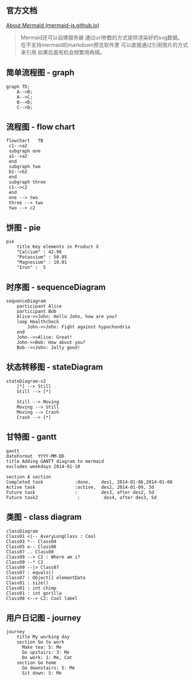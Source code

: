 ## 官方文档

[About Mermaid (mermaid-js.github.io)](https://mermaid-js.github.io/mermaid/#/README)
>Mermaid还可以自建服务器 通过url参数的方式提供渲染好的svg数据。  
在不支持mermaid的markdown预览软件里 可以直接通过引用图片的方式来引用
如果后面有机会频繁用再搞。

## 简单流程图 - graph

```mermaid
graph TD;  
    A-->B;  
    A-->C;  
    B-->D;  
    C-->D;
```

## 流程图 - flow chart

```mermaid
flowchart   TB
 c1-->a2
 subgraph one
 a1-->a2
 end
 subgraph two
 b1-->b2
 end
 subgraph three
 c1-->c2
 end
 one --> two
 three --> two
 two --> c2
```

## 饼图 - pie

```mermaid
pie
    title Key elements in Product X
    "Calcium" : 42.96
    "Potassium" : 50.05
    "Magnesium" : 10.01
    "Iron" :  5
```

## 时序图 - sequenceDiagram

```mermaid
sequenceDiagram  
    participant Alice  
    participant Bob  
    Alice->>John: Hello John, how are you?  
    loop Healthcheck  
        John->>John: Fight against hypochondria  
    end  
    John-->>Alice: Great!  
    John->>Bob: How about you?  
    Bob-->>John: Jolly good!
```

## 状态转移图 - stateDiagram

```
stateDiagram-v2
    [*] --> Still
    Still --> [*]

    Still --> Moving
    Moving --> Still
    Moving --> Crash
    Crash --> [*]
```

## 甘特图 - gantt

```mermaid
gantt  
dateFormat  YYYY-MM-DD  
title Adding GANTT diagram to mermaid  
excludes weekdays 2014-01-10  
  
section A section  
Completed task            :done,    des1, 2014-01-06,2014-01-08  
Active task               :active,  des2, 2014-01-09, 3d  
Future task               :         des3, after des2, 5d  
Future task2               :         des4, after des3, 5d
```

## 类图 - class diagram

```mermaid
classDiagram  
Class01 <|-- AveryLongClass : Cool  
Class03 *-- Class04  
Class05 o-- Class06  
Class07 .. Class08  
Class09 --> C2 : Where am i?  
Class09 --* C3  
Class09 --|> Class07  
Class07 : equals()  
Class07 : Object[] elementData  
Class01 : size()  
Class01 : int chimp  
Class01 : int gorilla  
Class08 <--> C2: Cool label 
```

## 用户日记图 - journey

```mermaid
journey
    title My working day
    section Go to work
      Make tea: 5: Me
      Go upstairs: 3: Me
      Do work: 1: Me, Cat
    section Go home
      Go downstairs: 5: Me
      Sit down: 5: Me
```
